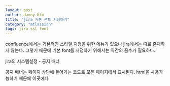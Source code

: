 ```yaml
---
layout: post
author: danny Kim
title: "jira 기본 폰트 지정하기"
category: "atlassian"
tags: jira ssl font
---
```


confluence에서는 기본적인 스타일 지정을 위한 메뉴가 있으나
jira에서는 따로 존재하지 않는다.
그렇기 때문에 기본 font를 지정하기 위해서는 약간의 꼼수가 필요하다.

jira의 시스템설정 - 공지 배너

공지 배너는 페이지 상단에 들어가는 코드로
모든 페이지에서 표시된다.
html을 사용가능하기 때문에 이곳에다 <style> 코드를 입력한다.

```
<style>
body#jira {
  font-family: "Noto Sans CJK KR", "돋움";
  font-size: 15px; // or similar
}
</style>
```
로그인을 하지 않아도 폰트가 적용되어야 하기 때문에
표시 레벨을 공개로 하고 `배너 설정` 버튼을 누르면 된다.